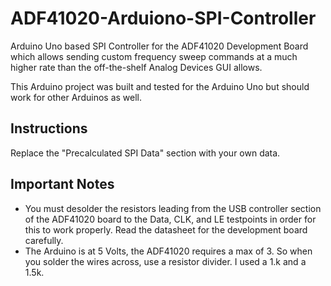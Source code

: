 ADF41020-Arduiono-SPI-Controller
================================

Arduino Uno based SPI Controller for the ADF41020 Development Board which allows sending custom frequency sweep commands at a much higher rate than the off-the-shelf Analog Devices GUI allows.

This Arduino project was built and tested for the Arduino Uno but should work for other Arduinos as well.

Instructions
------------
Replace the "Precalculated SPI Data" section with your own data.


Important Notes
---------------
* You must desolder the resistors leading from the USB controller section of the ADF41020 board to the Data, CLK, and LE testpoints in order for this to work properly. Read the datasheet for the development board carefully.
* The Arduino is at 5 Volts, the ADF41020 requires a max of 3. So when you solder the wires across, use a resistor divider. I used a 1.k and a 1.5k.
